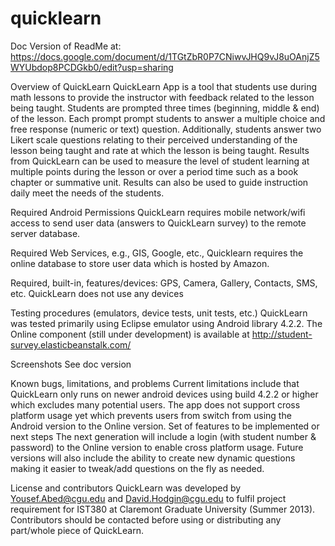 quicklearn
==========
Doc Version of ReadMe at:
https://docs.google.com/document/d/1TGtZbR0P7CNiwvJHQ9vJ8uOAnjZ5WYUbdop8PCDGkb0/edit?usp=sharing

Overview of QuickLearn
  QuickLearn App is a tool that students use during math lessons to provide the instructor with feedback related to the lesson being taught. Students are prompted three times (beginning, middle & end) of the lesson. Each prompt prompt students to answer a multiple choice and free response (numeric or text) question. Additionally, students answer two Likert scale questions relating to their perceived understanding of the lesson being taught and rate at which the lesson is being taught. Results from QuickLearn can be used to measure the level of student learning at multiple points during the lesson or over a period time such as a book chapter or summative unit. Results can also be used to guide instruction daily meet the needs of the students.

Required Android Permissions
  QuickLearn requires mobile network/wifi access to send user data (answers to QuickLearn survey) to the remote server database.

Required Web Services, e.g., GIS, Google, etc., 
  Quicklearn requires the online database to store user data which is hosted by Amazon.

Required, built-in, features/devices: GPS, Camera, Gallery, Contacts, SMS, etc. 
  QuickLearn does not use any devices

Testing procedures (emulators, device tests, unit tests, etc.)
  QuickLearn was tested primarily using Eclipse emulator using Android library 4.2.2. The Online component (still under development) is available at http://student-survey.elasticbeanstalk.com/
  
Screenshots
  See doc version
  
Known bugs, limitations, and problems
  Current limitations include that QuickLearn only runs on newer android devices using build 4.2.2 or higher which excludes many potential users. The app does not support cross platform usage yet which prevents users from switch from using the Android version to the Online version.
Set of features to be implemented or next steps
  The next generation will include a login (with student number & password) to the Online version to enable cross platform usage. Future versions will also include the ability to create new dynamic questions making it easier to tweak/add questions on the fly as needed.

License and contributors
  QuickLearn was developed by Yousef.Abed@cgu.edu and David.Hodgin@cgu.edu to fulfil project requirement for IST380 at Claremont Graduate University (Summer 2013). Contributors should be contacted before using or distributing any part/whole piece of QuickLearn.
